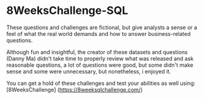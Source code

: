 # 8WeeksChallenge-SQL

These questions and challenges are fictional, but give analysts a sense or a feel of what the real world demands and how to answer business-related questions.

Although fun and insightful, the creator of these datasets and questions (Danny Ma) didn't take time to properly review what was released and ask reasonable questions, 
a lot of questions were good, but some didn't make sense and some were unnecessary, but nonetheless, i enjoyed it.

You can get a hold of these challenges and test your abilities as well using: [8WeeksChallenge] (https://8weeksqlchallenge.com/)
